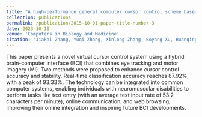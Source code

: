 ```yaml
---
title: "A high-performance general computer cursor control scheme based on a hybrid BCI combining motor imagery and eye-tracking"
collection: publications
permalink: /publication/2015-10-01-paper-title-number-3
date: 2023-10-10
venue: 'Computers in Biology and Medicine'
citation: 'Jiakai Zhang, Yuqi Zhang, Xinlong Zhang, Boyang Xu, Huanqing Zhao, Tinghui Sun, Ju Wang, Xiaoyan Shen*, “A high-performance general computer cursor control scheme based on a hybrid BCI combining motor imagery and eye-tracking,” Computers in Biology and Medicine (under review).'
---
```

This paper presents a novel virtual cursor control system using a hybrid brain-computer interface (BCI) that combines eye tracking and motor imagery (MI). Two methods were proposed to enhance cursor control accuracy and stability. Real-time classification accuracy reaches 87.92%, with a peak of 93.33%. The technology can be integrated into common computer systems, enabling individuals with neuromuscular disabilities to perform tasks like text entry (with an average text input rate of 53.2 characters per minute), online communication, and web browsing, improving their online integration and inspiring future BCI developments.

